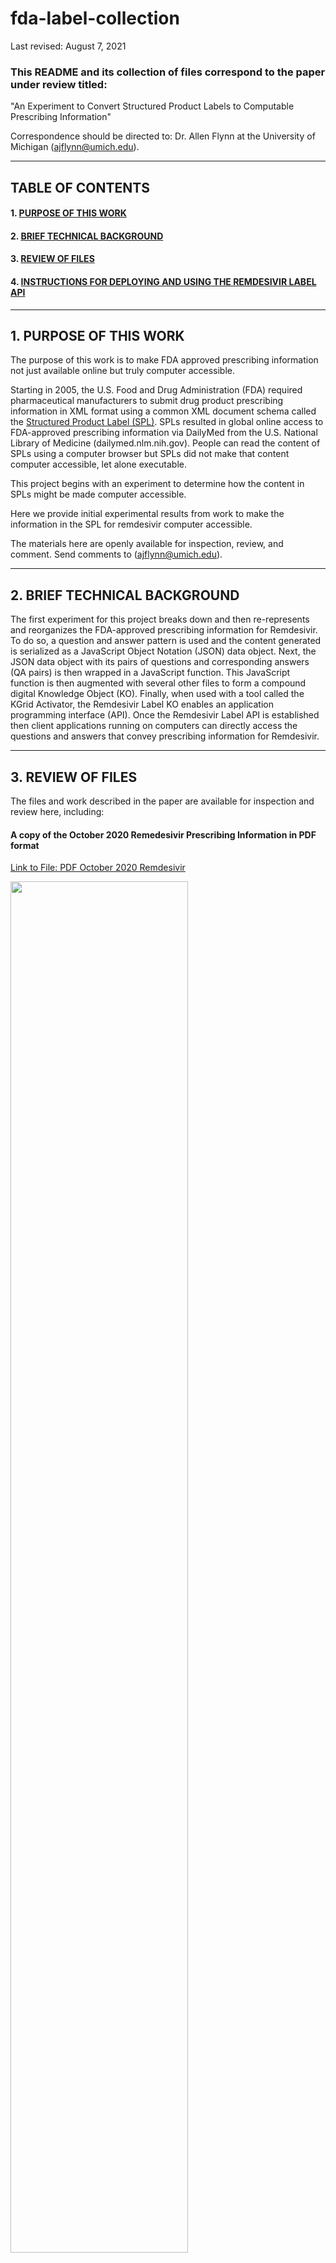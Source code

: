 # fda-label-collection

Last revised: August 7, 2021

### This README and its collection of files correspond to the paper under review titled:
"An Experiment to Convert Structured Product Labels to Computable Prescribing Information"

Correspondence should be directed to: Dr. Allen Flynn at the University of Michigan (ajflynn@umich.edu).

---

## TABLE OF CONTENTS

   #### 1. [PURPOSE OF THIS WORK](#1-purpose-of-this-work-1)

   #### 2. [BRIEF TECHNICAL BACKGROUND](#2-brief-technical-background)
   
   #### 3. [REVIEW OF FILES](#3-review-of-files-1)
   
   #### 4. [INSTRUCTIONS FOR DEPLOYING AND USING THE REMDESIVIR LABEL API](#4-instructions-for-using-the-remdesivir-label-api)

---

## 1. PURPOSE OF THIS WORK

The purpose of this work is to make FDA approved prescribing information not just available online but truly computer accessible. 

Starting in 2005, the U.S. Food and Drug Administration (FDA) required pharmaceutical manufacturers to submit drug product prescribing information in  XML format using a common XML document schema called the [Structured Product Label (SPL)](https://www.hl7.org/implement/standards/product_brief.cfm?product_id=96). SPLs resulted in global online access to FDA-approved prescribing information via  DailyMed from the U.S. National Library of Medicine (dailymed.nlm.nih.gov). People can read the content of SPLs using a computer browser but SPLs did not make that content computer accessible, let alone executable. 

This project begins with an experiment to determine how the content in SPLs might be made computer accessible.

Here we provide initial experimental results from work to make the information in the SPL for remdesivir computer accessible. 

The materials here are openly available for inspection, review, and comment. Send comments to (ajflynn@umich.edu).

---

## 2. BRIEF TECHNICAL BACKGROUND

The first experiment for this project breaks down and then re-represents and reorganizes the FDA-approved prescribing information for Remdesivir. To do so, a question and answer pattern is used and the content generated is serialized as a JavaScript Object Notation (JSON) data object. Next, the JSON data object with its pairs of questions and corresponding answers (QA pairs) is then wrapped in a JavaScript function. This JavaScript function is then augmented with several other files to form a compound digital Knowledge Object (KO). Finally, when used with a tool called the KGrid Activator, the Remdesivir Label KO enables an application programming interface (API). Once the Remdesivir Label API is established then client applications running on computers can directly access the questions and answers that convey prescribing information for Remdesivir.   

---

## 3. REVIEW OF FILES

The files and work described in the paper are available for inspection and review here, including:


#### A copy of the October 2020 Remedesivir Prescribing Information in PDF format

  [Link to File: PDF October 2020 Remdesivir](https://github.com/kgrid-objects/fda-label-collection/blob/main/PDF%20Oct%202020%20Remdesivir.pdf)

  <img src ="https://github.com/kgrid-objects/fda-label-collection/blob/main/readmeImages/PDF.image.png" height= "75%" width = "75%">
  

#### A copy of the October 2020 Remedesivir Prescribing Information in XML format

   [Link to File: XML October 2020 Remdesivir](https://github.com/kgrid-objects/fda-label-collection/blob/main/XML%20Oct%202020%20Remdesivir.xml) 
  
   <img src ="https://github.com/kgrid-objects/fda-label-collection/blob/main/readmeImages/XML.image.png" height= "75%" width = "75%">
   

#### An Excel file with Remdesivir Prescribing Information organized into 86 question-and-answer pairs (QA pairs)

  [Link to File: XL with 86 QA Pairs](https://github.com/kgrid-objects/fda-label-collection/blob/main/XL%20Table%20with%2086%20QApairs.xlsx)
  
  <img src ="https://github.com/kgrid-objects/fda-label-collection/blob/main/readmeImages/XL.image.png" height= "100%" width = "100%">


#### A file with a JSON data object combining all 86 QA pairs

  [Link to File: JSON with 86 QA Pairs](https://github.com/kgrid-objects/fda-label-collection/blob/main/JSON.dataObject%20with%2086%20QApairs.txt)
  
  <img src ="https://github.com/kgrid-objects/fda-label-collection/blob/main/readmeImages/JSON.image.png" height= "50%" width = "50%">



#### A folder for the digital Remdesivir Label Knowlege Object


There are four files in the folder called "remdesivir-label-v1.0":

1. an /src folder holding an index.js file (index.js)
2. Deployment Description file (deployment.yaml)
3. Service Description file (service.yaml)
4. Knowledge Object metadata file (metadata.json)

Taken together, these four files and their file structure make a conformant Knowledge Object (KO). This Remdesivir Label KO meets the standards for structure and content of the open-source Knowledge Grid software being developed at the University of Michigan Medical School (www.kgrid.org).  

KOs carry content that is computer accessible. In this case, that content is inside the index.js file. In addition, the Deployment Description carries machine-readable technical information about the runtime environment needed to run the index.js file, the Service Description carries a machine-readable description of the API, and the metadata file carries descriptive metadata about the Remdesivir Label KO.


#### A Postman requests file for engaging the API backed by the Remdesivir Label Knowledge Object


This file can be downloaded at the link below and then imported into Postman. For more information about this, see section 4. INSTRUCTIONS FOR USING THE REMDESIVIR LABEL API.

https://github.com/kgrid-objects/fda-label-collection/blob/main/fda-label-collection.postman_collection.json


#### A Release of the Remdesivir Label Knowledge Object in a ZIP file


https://github.com/kgrid-objects/fda-label-collection/releases/tag/Version1 


---

## 4. INSTRUCTIONS FOR USING THE REMDESIVIR LABEL API


#### TRY OUT THE REMDESIVIR LABEL API IMMEDIATELY VIA THE WEB WITH REQBIN


We have deployed this API already. It is easy to try it!  Just do this:

STEP 1. Copy the following four-line CURL command

```
curl -X 'POST' \
  'https://activator.kgrid.org/js/fda_label_content/fda_label_content' \
  -H 'accept: application/json' \
  -H 'Content-Type: application/json' \
  -d '0'
```

STEP 2. Using your browser, go to https://reqbin.com/curl  

STEP 3. At REQBIN, paste the CURL command you copied above into the box on the left and click the 'Run' button

After clicking 'Run', the expected output when input is '0' includes ALL of the 86 QA pairs:
   
<sup>
{
    "result": {
        "QApair_1": {
            "QApair_label": "brand_name",
            "question_id": "b8408b213e84449dbb09fe9efc8fce44",
            "question": "What is its brand name?",
            "answer_id": "95dca543c2344635b15a90e3c2fac164",
            "answer": "VEKLURY",
            "answer_nature": "Unequivocal Answer"
        },
        "QApair_2": {
            "QApair_label": "generic_name",
            "question_id": "ad47b354ee714cc8b7ad6ed73ca889c9",
            "question": "What is its generic name?",
            "answer_id": "0448074035454eacabeddaabb6777820",
            "answer": "remdesivir",
            "answer_nature": "Unequivocal Answer"
        },
        ...
</sup>
<p></p>

STEP 4. Next, in REQBIN, change the '0' to a '1' in the last line of the curl command and run it again:

```
  -d '1'
```

The expected ouput when input is '1' is a list of all question identifiers only:
  
<sup>
"result": "[{\"question_id\":\"b8408b213e84449dbb09fe9efc8fce44\"},{\"question_id\":\"ad47b354ee714cc8b7ad6ed73ca889c9\"},{\"question_id\":\"b130fa66457849efb6272ec7deca93e1\"},{\"question_id\":\"7df59111730a49699f6864257c73738e\"},{\"question_id\":\"656d693bbe8f49b4b2f7f8527655636e\"},{\"question_id\":\"0109d944130344c2869ebc8e9329ac91\"},
...
</sup>
<p></p>

STEP 5. Now, change the '1' to a '2' in the last line of the curl command and run it again on REQBIN:

```
  -d '2'
```

This time, the expected ouput when input is '2' is a list of all question identifiers and their corresponding questions:

<sup>
 "result": "[{\"question_id\":\"b8408b213e84449dbb09fe9efc8fce44\",\"question\":\"What is its brand name?\"},{\"question_id\":\"ad47b354ee714cc8b7ad6ed73ca889c9\",\"question\":\"What is its generic name?\"},{\"question_id\":\"b130fa66457849efb6272ec7deca93e1\",\"question\":\"What drug products are included?\"},{\"question_id\":\"7df59111730a49699f6864257c73738e\",\"question\":\"What year was its initial U.S. approval?\"},{\"question_id\":\"656d693bbe8f49b4b2f7f8527655636e\",\"question\":\"What is its indication?\"},{\"question_id\":\"0109d944130344c2869ebc8e9329ac91\",\"question\":\"Where should it be administered?\"},{\"question_id\":\"a79effe7b17d4a778e13dc8858b6d225\",\"question\":\"What testing needs to be done before Initiating and during treatment?\"},...   
</sup>
<p></p>


STEP 6. Next, change the '2' to a '3' in the last line of the curl command and run it once again on REQBIN:

```
  -d '3'
```

The expected ouput when input is '3' is a list of all answer identifiers only:

<sup>
 "result": "[{\"answer_id\":\"95dca543c2344635b15a90e3c2fac164\"},{\"answer_id\":\"0448074035454eacabeddaabb6777820\"},{\"answer_id\":\"74d406dff7cd4774a538f1fe8bb90cdc\"},{\"answer_id\":\"bd10d1988c90413599e83481a46b1546\"},{\"answer_id\":\"7c5573a83ba54ac5b8b412988bd8f29c\"},{\"answer_id\":\"b2d9ea3ac32e4e2591342d7998a461d3\"},{\"answer_id\":\"3927118dce35411b90dda96143659f4f\"},{\"answer_id\":\"c4bff4466b1e480191d4738916c6d90c\"},...
</sup>
<p></p>

STEP 7. Now change the '3' to a '4' in the last line of the curl command and run it another time on REQBIN:

```
  -d '4'
```

The expected ouput when input is '4' is a list of all answer identifiers and their corresponding answers:

<sup>
 "result": "[{\"answer_id\":\"95dca543c2344635b15a90e3c2fac164\",\"answer\":\"VEKLURY\"},{\"answer_id\":\"0448074035454eacabeddaabb6777820\",\"answer\":\"remdesivir\"},{\"answer_id\":\"74d406dff7cd4774a538f1fe8bb90cdc\",\"answer\":\"VEKLURY® (remdesivir) for injection, for intravenous use VEKLURY® (remdesivir) injection, for intravenous use\"},{\"answer_id\":\"bd10d1988c90413599e83481a46b1546\",\"answer\":\"2020\"},{\"answer_id\":\"7c5573a83ba54ac5b8b412988bd8f29c\",\"answer\":\"VEKLURY is indicated for adults and pediatric patients (12 years of age and older and weighing at least 40 kg) for the treatment of coronavirus disease 2019 (COVID-19) requiring hospitalization.\"},{\"answer_id\":\"b2d9ea3ac32e4e2591342d7998a461d3\",\"answer\":\"VEKLURY should only be administered in a hospital or in a healthcare setting capable of providing acute care comparable to inpatient hospital care.\"},{\"answer_id\":\"3927118dce35411b90dda96143659f4f\",\"answer\":\"Determine eGFR in all patients before starting VEKLURY and monitor while receiving VEKLURY as clinically appropriate. Perform hepatic laboratory testing in all patients before starting VEKLURY and while receiving VEKLURY as clinically appropriate.Determine prothrombin time in all patients before starting VEKLURY and monitor while receiving VEKLURY as clinically appropriate.\"},...
</sup>
<p></p>

STEP 8. Finally, using REQBIN, request a specific question and its answer by submitting a question identifier by using this input:

```
  -d '"656d693bbe8f49b4b2f7f8527655636e"'
```

The output from this request gives the indication :

<sup>
"result": "[{\"QApair_label\":\"indication\",\"question_id\":\"656d693bbe8f49b4b2f7f8527655636e\",\"question\":\"What is its indication?\",\"answer_id\":\"7c5573a83ba54ac5b8b412988bd8f29c\",\"answer\":\"VEKLURY is indicated for adults and pediatric patients (12 years of age and older and weighing at least 40 kg) for the treatment of coronavirus disease 2019 (COVID-19) requiring hospitalization.\",\"answer_nature\":\"Unequivocal Answer\"}]",
</sup>
<p></p>

#### TRY OUT THE REMDESIVIR LABEL API ONLINE USING THE SWAGGER EDITOR

Here is a link to a page where the API can be tried online in a different way using the Swagger Editor:

https://editor.swagger.io/?url=https://activator.kgrid.org/kos/js/fda_label_content/v1.0/service.yaml

The link above should take you to a browser screen that looks like this:

 <img src ="https://github.com/kgrid-objects/fda-label-collection/blob/main/readmeImages/SWAGGER.image.png" height= "100%" width = "100%">

To engage the API using the Swagger Editor, click on the green POST request button on the right to begin.

#### TRY OUT THE REMDESIVIR LABEL API USING POSTMAN

STEP 1. Download and install POSTMAN from https://www.postman.com/downloads/

STEP 2. Copy the following link:
`https://raw.githubusercontent.com/kgrid-objects/fda-label-collection/main/fda-label-collection.postman_collection.json`
> This link points to the POSTMAN requests collection file that we created. Alternatively, you can download this file by right clicking <a href="https://raw.githubusercontent.com/kgrid-objects/fda-label-collection/main/fda-label-collection.postman_collection.json">HERE</a> and
select save link as; if you choose to download the file then stay on the `File` tab after you click the Import button (do not select the `Link` tab).

STEP 3. Run POSTMAN on your machine

STEP 4. Click on `Import` button as seen below

<img src ="https://github.com/kgrid-objects/fda-label-collection/blob/main/readmeImages/POSTMAN.image.png" height= "38%" width = "38%">

STEP 5. Select the `Link` tab, paste the copied link and click the `Continue` button

<img src ="https://github.com/kgrid-objects/fda-label-collection/blob/main/readmeImages/POSTMAN.image2.png" height= "100%" width = "100%">

STEP 6. Expand the `fda-label-collection` and then click `Example 1`

STEP 7. Click on blue `Send` button which will initiate a POST request to https://activator-playground.herokuapp.com/js/fda_label_content/1.0/fda_label_content
> By default, the body of the request should show “raw” JSON is selected and the answer id "ce519bb9d44f475bb4c3b0b8b5399fb6" (with quotes) on the first line

<img src ="https://github.com/kgrid-objects/fda-label-collection/blob/main/readmeImages/test_ko.image.png" height= "100%" width = "100%">

STEP 8. A successful response should return the “result” JSON object with information on the KO following it.

<img src ="https://github.com/kgrid-objects/fda-label-collection/blob/main/readmeImages/response_ko.image.png" height= "100%" width = "100%">

> We included an `Example 2` which after you click the blue Send button you should get back the following message:

```
{
    "result": "\nInput error. Please try again.\n\t\t\n0 = send the whole remdesivir_label_object\t\t\n1 = send all of the question IDs as a list\t\t\n2 = send all of the question IDs and questions\t\t\n3 = send all of the answer IDs as a list\t\t\n4 = send all of the answer IDs and answers\t\t\nquestion/answer identifier = send the single object",
    "info": ...
}
```

> We have also provided an optional file called `Optional - Deploy the Remdesivir Label API on your own server` which is revelant to the section below.

#### DEPLOY THE REMDESIVIR LABEL API ON YOUR OWN SERVER


Using Knowledge Grid technology - specifically the Knowledge Grid Activator API Gateway Tool - it is possible to download and deploy the Remdesivir Label to establish the Remdesivir Label API on any suitable server (including typical laptops).

To establish the API locally on a server, it will help if have prior experience with system administration and API deployment. We can only provide high-level instructions here. 

The general steps to follow are:

1. Download the KGrid Activator from its release site: https://github.com/kgrid/kgrid-activator/releases/tag/kgrid-activator-1.5.1 
2. Learn how to configure and use the KGrid Activator at: https://kgrid.org/kgrid-activator/#activator-quick-start
3. Download the Remdesivir Label KO ZIP file release from this repo: https://github.com/kgrid-objects/fda-label-collection/releases
4. First, unzip and then, once the KO is unzipped, activate the Remdesivir Label KO on your server using the KGrid Activator
5. Engage the resulting Remdesivir Prescribing Information API wherever you have deployed it (see API use examples above)


---
---
---
  


 
